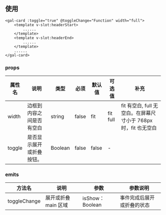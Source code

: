 ## 使用

```
<gal-card :toggle="true" @toggleChange="Function" width="full">
	<template v-slot:headerStart>
		......
	</template>
	<template v-slot:headerEnd>
		......
	</template>
	......
</gal-card>
```

### props

| 属性名 | 说明                     | 类型    | 必须  | 默认值 | 可选值   | 补充                                                           |
| ------ | ------------------------ | ------- | ----- | ------ | -------- | -------------------------------------------------------------- |
| width  | 边框到内容之间是否有空白 | string  | false | fit    | fit full | fit 有空白, full 无空白。在屏幕尺寸小于 768px 时，fit 也无空白 |
| toggle | 是否显示展开或折叠按钮。 | Boolean | false | false  | -        |                                                                |

### emits

| 方法名       | 说明                 | 参数            | 参数说明                   |
| ------------ | -------------------- | --------------- | -------------------------- |
| toggleChange | 展开或折叠 main 区域 | isShow：Boolean | 事件完成后展开或折叠的状态 |

